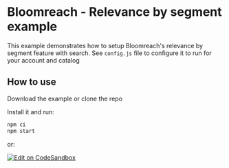 # Bloomreach - Relevance by segment example

This example demonstrates how to setup Bloomreach's relevance by segment feature with search. See `config.js` file to configure it to run for your account and catalog

## How to use

Download the example or clone the repo

Install it and run:

```bash
npm ci
npm start
```

or:

[![Edit on CodeSandbox](https://codesandbox.io/static/img/play-codesandbox.svg)](https://codesandbox.io/p/sandbox/github/bloomreach/discovery-web-code-samples/tree/main/examples/relevance-by-segment)
